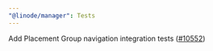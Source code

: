 ```yaml
---
"@linode/manager": Tests
---
```


Add Placement Group navigation integration tests ([#10552](https://github.com/linode/manager/pull/10552))
